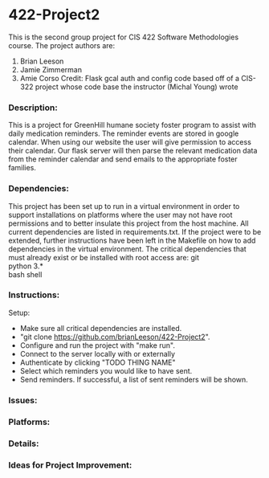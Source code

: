 # 422-Project2
This is the second group project for CIS 422 Software Methodologies course.
The project authors are:
1. Brian Leeson
2. Jamie Zimmerman
3. Amie Corso
Credit: Flask gcal auth and config code based off of a CIS-322 project whose code base the instructor
(Michal Young) wrote

### Description:
This is a project for GreenHill humane society foster program to assist with daily medication reminders.
The reminder events are stored in google calendar. When using our website the user will give permission
to access their calendar. Our flask server will then parse the relevant medication data from the reminder
calendar and send emails to the appropriate foster families.

### Dependencies:
This project has been set up to run in a virtual environment in order to support installations on
platforms where the user may not have root permissions and to better insulate this project from the
host machine. All current dependencies are listed in requirements.txt. If the project were to be extended,
further instructions have been left in the Makefile on how to add dependencies in the virtual environment.
The critical dependencies that must already exist or be installed with root access are:
git  
python 3.*  
bash shell  

### Instructions:  
Setup:
 * Make sure all critical dependencies are installed.
 * "git clone https://github.com/brianLeeson/422-Project2".
 * Configure and run the project with "make run".
 * Connect to the server locally with or externally
 * Authenticate by clicking "TODO THING NAME"
 * Select which reminders you would like to have sent.
 * Send reminders. If successful, a list of sent reminders will be shown.
 
 ### Issues:
 
 ### Platforms:

 ### Details:

 ### Ideas for Project Improvement:


